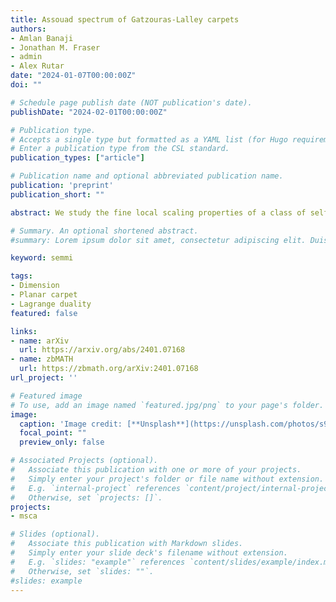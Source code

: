 ```yaml
---
title: Assouad spectrum of Gatzouras-Lalley carpets
authors:
- Amlan Banaji
- Jonathan M. Fraser
- admin
- Alex Rutar
date: "2024-01-07T00:00:00Z"
doi: ""

# Schedule page publish date (NOT publication's date).
publishDate: "2024-02-01T00:00:00Z"

# Publication type.
# Accepts a single type but formatted as a YAML list (for Hugo requirements).
# Enter a publication type from the CSL standard.
publication_types: ["article"]

# Publication name and optional abbreviated publication name.
publication: 'preprint'
publication_short: ""

abstract: We study the fine local scaling properties of a class of self-affine fractal sets called Gatzouras-Lalley carpets. More precisely, we establish a formula for the Assouad spectrum of all Gatzouras-Lalley carpets as the concave conjugate of an explicit piecewise-analytic function combined with a simple parameter change. Our formula implies a number of novel properties for the Assouad spectrum not previously observed for dynamically invariant sets; in particular, the Assouad spectrum can be a non-trivial differentiable function on the entire domain (0,1) and can be strictly concave on open intervals. Our proof introduces a general framework for covering arguments using techniques developed in the context of multifractal analysis, including the method of types from large deviations theory and Lagrange duality from optimisation theory.

# Summary. An optional shortened abstract.
#summary: Lorem ipsum dolor sit amet, consectetur adipiscing elit. Duis posuere tellus ac convallis placerat. Proin tincidunt magna sed ex sollicitudin condimentum.

keyword: semmi

tags:
- Dimension
- Planar carpet
- Lagrange duality
featured: false

links:
- name: arXiv
  url: https://arxiv.org/abs/2401.07168
- name: zbMATH
  url: https://zbmath.org/arXiv:2401.07168
url_project: ''

# Featured image
# To use, add an image named `featured.jpg/png` to your page's folder. 
image:
  caption: 'Image credit: [**Unsplash**](https://unsplash.com/photos/s9CC2SKySJM)'
  focal_point: ""
  preview_only: false

# Associated Projects (optional).
#   Associate this publication with one or more of your projects.
#   Simply enter your project's folder or file name without extension.
#   E.g. `internal-project` references `content/project/internal-project/index.md`.
#   Otherwise, set `projects: []`.
projects:
- msca

# Slides (optional).
#   Associate this publication with Markdown slides.
#   Simply enter your slide deck's filename without extension.
#   E.g. `slides: "example"` references `content/slides/example/index.md`.
#   Otherwise, set `slides: ""`.
#slides: example
---
```


